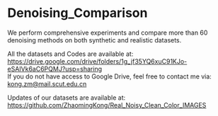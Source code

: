 # Denoising_Comparison

We perform comprehensive experiments and compare more than 60 denoising methods on both synthetic and realistic datasets.

All the datasets and Codes are available at: https://drive.google.com/drive/folders/1g_jf35YQ6xuC91KJo-eSAIVk6aC6PQMJ?usp=sharing \
If you do not have access to Google Drive, feel free to contact me via: kong.zm@mail.scut.edu.cn 

Updates of our datasets are available at: https://github.com/ZhaomingKong/Real_Noisy_Clean_Color_IMAGES
